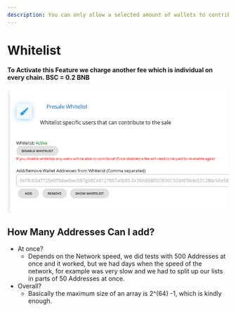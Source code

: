 ```yaml
---
description: You can only allow a selected amount of wallets to contribute to your presale.
---
```


# Whitelist

#### To Activate this Feature we charge another fee which is individual on every chain. **BSC = 0.2 BNB**

![](<../../../.gitbook/assets/image (43).png>)

## How Many Addresses **Can I add**?

* At once?&#x20;
  * Depends on the Network speed, we did tests with 500 Addresses at once and it worked, but we had days when the speed of the network, for example was very slow and we had to split up our lists in parts of 50 Addresses at once. &#x20;
* Overall?
  * Basically the maximum size of an array is 2^(64) -1, which is kindly enough.&#x20;


